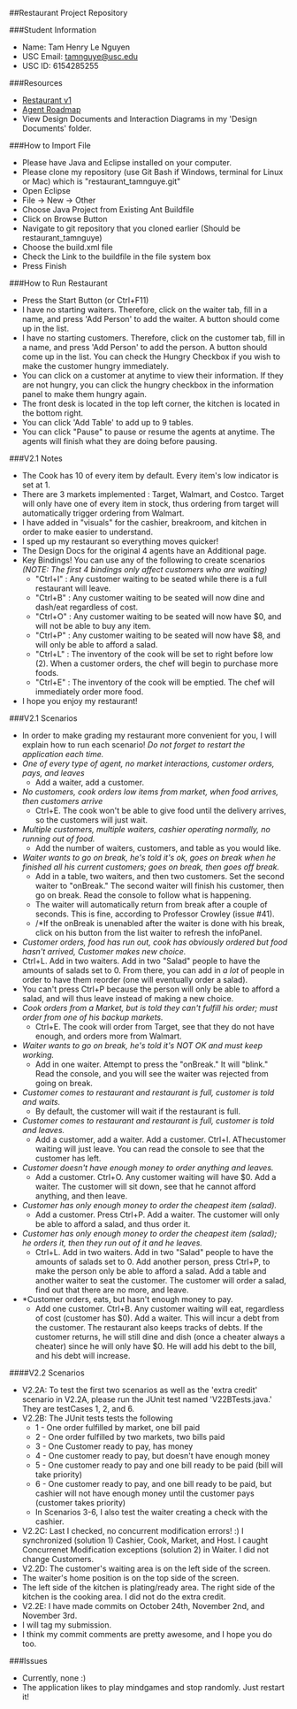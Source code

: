 ##Restaurant Project Repository

###Student Information
  + Name: Tam Henry Le Nguyen
  + USC Email: tamnguye@usc.edu
  + USC ID: 6154285255

###Resources
  + [Restaurant v1](http://www-scf.usc.edu/~csci201/readings/restaurant-v1.html)
  + [Agent Roadmap](http://www-scf.usc.edu/~csci201/readings/agent-roadmap.html)
  + View Design Documents and Interaction Diagrams in my 'Design Documents' folder.

###How to Import File
  + Please have Java and Eclipse installed on your computer.
  + Please clone my repository (use Git Bash if Windows, terminal for Linux or Mac)
    which is "restaurant_tamnguye.git"
  + Open Eclipse
  + File -> New -> Other
  + Choose Java Project from Existing Ant Buildfile
  + Click on Browse Button
  + Navigate to git repository that you cloned earlier (Should be restaurant_tamnguye)
  + Choose the build.xml file
  + Check the Link to the buildfile in the file system box
  + Press Finish

###How to Run Restaurant
  + Press the Start Button (or Ctrl+F11)
  + I have no starting waiters. Therefore, click on the waiter tab,
    fill in a name, and press 'Add Person' to add the waiter. A button
    should come up in the list.
  + I have no starting customers. Therefore, click on the customer tab,
    fill in a name, and press 'Add Person' to add the person. A button
    should come up in the list. You can check the Hungry Checkbox if you 
    wish to make the customer hungry immediately.
  + You can click on a customer at anytime to view their information. If 
    they are not hungry, you can click the hungry checkbox in the information
    panel to make them hungry again.
  + The front desk is located in the top left corner, the kitchen is located
    in the bottom right. 
  + You can click 'Add Table' to add up to 9 tables.
  + You can click "Pause" to pause or resume the agents at anytime. The agents
    will finish what they are doing before pausing.

###V2.1 Notes
  + The Cook has 10 of every item by default. Every item's low indicator is set at 1.
  + There are 3 markets implemented : Target, Walmart, and Costco. Target will only have one of every item in stock,
   thus ordering from target will automatically trigger ordering from Walmart.
  + I have added in "visuals" for the cashier, breakroom, and kitchen in order to make easier to understand.
  + I sped up my restaurant so everything moves quicker!
  + The Design Docs for the original 4 agents have an Additional page.
  + Key Bindings! You can use any of the following to create scenarios 
  *(NOTE: The first 4 bindings only affect customers who are waiting)*
    + "Ctrl+I" : Any customer waiting to be seated while there is a full restaurant will leave.
    + "Ctrl+B" : Any customer waiting to be seated will now dine and dash/eat regardless of cost.
    + "Ctrl+O" : Any customer waiting to be seated will now have $0, and will not be able to buy any item.
    + "Ctrl+P" : Any customer waiting to be seated will now have $8, and will only be able to afford a salad.
    + "Ctrl+L" : The inventory of the cook will be set to right before low (2). When a customer orders, the chef will begin to purchase more foods. 
    + "Ctrl+E" : The inventory of the cook will be emptied. The chef will immediately order more food.
  + I hope you enjoy my restaurant!

###V2.1 Scenarios
  + In order to make grading my restaurant more convenient for you, I will explain how to run each scenario! *Do not forget to restart the application each time.*
  + *One of every type of agent, no market interactions, customer orders, pays, and leaves*
    + Add a waiter, add a customer.
  + *No customers, cook orders low items from market, when food arrives, then customers arrive*
    + Ctrl+E. The cook won't be able to give food until the delivery arrives, so the customers will just wait. 
  + *Multiple customers, multiple waiters, cashier operating normally, no running out of food.*
    + Add the number of waiters, customers, and table as you would like.
  + *Waiter wants to go on break, he's told it's ok, goes on break when he finished all his current customers; goes on break, then goes off break.*
    + Add in a table, two waiters, and then two customers. Set the second waiter to "onBreak." The second waiter will finish his customer, then go on break. Read the console to follow what is happening.
    + The waiter will automatically return from break after a couple of seconds. This is fine, according to Professor Crowley (issue #41).
    + /*If the onBreak is unenabled after the waiter is done with his break, click on his button from the list waiter to refresh the infoPanel.
  + *Customer orders, food has run out, cook has obviously ordered but food hasn't arrived, Customer makes new choice.*
   + Ctrl+L. Add in two waiters. Add in two "Salad" people to have the amounts of salads set to 0. From there, you can add in *a lot* of people in order to have them reorder (one will eventually order a salad). 
   + You can't press Ctrl+P because the person will only be able to afford a salad, and will thus leave instead of making a new choice.
  + *Cook orders from a Market, but is told they can't fulfill his order; must order from one of his backup markets.*
    + Ctrl+E. The cook will order from Target, see that they do not have enough, and orders more from Walmart.
  + *Waiter wants to go on break, he's told it's NOT OK and must keep working.*
    + Add in one waiter. Attempt to press the "onBreak." It will "blink." Read the console, and you will see the waiter was rejected from going on break.
  + *Customer comes to restaurant and restaurant is full, customer is told and waits.*
    + By default, the customer will wait if the restaurant is full.
  + *Customer comes to restaurant and restaurant is full, customer is told and leaves.*
    + Add a customer, add a waiter. Add a customer. Ctrl+I. AThecustomer waiting will just leave. You can read the console to see that the customer has left.
  + *Customer doesn't have enough money to order anything and leaves.*
    + Add a customer. Ctrl+O. Any customer waiting will have $0. Add a waiter. The customer will sit down, see that he cannot afford anything, and then leave.
  + *Customer has only enough money to order the cheapest item (salad).*
    + Add a customer. Press Ctrl+P. Add a waiter. The customer will only be able to afford a salad, and thus order it.
  + *Customer has only enough money to order the cheapest item (salad); he orders it, then they run out of it and he leaves.*
    + Ctrl+L. Add in two waiters. Add in two "Salad" people to have the amounts of salads set to 0. Add another person, press Ctrl+P, to make the person only
    be able to afford a salad. Add a table and another waiter to seat the customer. The customer will order a salad, find out that there are no more, and leave.
  + *Customer orders, eats, but hasn't enough money to pay.
    + Add one customer. Ctrl+B. Any customer waiting will eat, regardless of cost (customer has $0). Add a waiter. This will incur a debt from the customer. The restaurant also keeps tracks of debts. If the customer returns, he will still dine and dish (once a cheater always a cheater) since he will only have $0. He will add his debt to the bill, and his debt will increase.

####V2.2 Scenarios
  + V2.2A: To test the first two scenarios as well as the 'extra credit' scenario in V2.2A, please run the JUnit test named 'V22BTests.java.' They are testCases 1, 2, and 6.
  + V2.2B: The JUnit tests tests the following
    + 1 - One order fulfilled by market, one bill paid
    + 2 - One order fulfilled by two markets, two bills paid
    + 3 - One Customer ready to pay, has money
    + 4 - One customer ready to pay, but doesn't have enough money
    + 5 - One customer ready to pay and one bill ready to be paid (bill will take priority)
    + 6 - One customer ready to pay, and one bill ready to be paid, but cashier will not have enough money until the customer pays (customer takes priority)
    + In Scenarios 3-6, I also test the waiter creating a check with the cashier.
  + V2.2C: Last I checked, no concurrent modification errors! :) I synchronized (solution 1) Cashier, Cook, Market, and Host. I caught Concurrenet Modification exceptions (solution 2) in Waiter. I did not change Customers.
  + V2.2D: The customer's waiting area is on the left side of the screen.
  + The waiter's home position is on the top side of the screen.
  + The left side of the kitchen is plating/ready area. The right side of the kitchen is the cooking area. I did not do the extra credit.
  + V2.2E: I have made commits on October 24th, November 2nd, and November 3rd.
  + I will tag my submission.
  + I think my commit comments are pretty awesome, and I hope you do too.


###Issues
  + Currently, none :)
  + The application likes to play mindgames and stop randomly. Just restart it! 